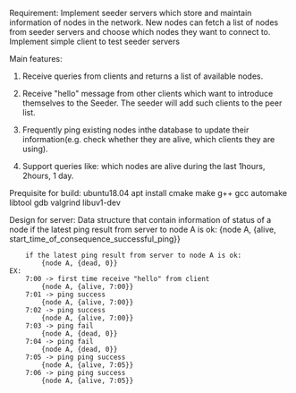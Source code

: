 Requirement:
Implement seeder servers which store and maintain information of nodes in the network. New nodes can fetch a list of nodes from seeder servers and choose which nodes they want to connect to.
Implement simple client to test seeder servers

Main features:
1. Receive queries from clients and returns a list of available nodes.

2. Receive "hello" message from other clients which want to introduce themselves to the Seeder. The seeder will add such clients to the peer list.

3. Frequently ping existing nodes inthe database to update their information(e.g. check whether they are alive, which clients they are using).

4. Support queries like: which nodes are alive during the last 1hours, 2hours, 1 day.


Prequisite for build:
    ubuntu18.04
    apt install cmake make g++ gcc automake libtool gdb valgrind libuv1-dev

Design for server:
    Data structure that contain information of status of a node
        if the latest ping result from server to node A is ok:
            {node A, {alive, start_time_of_consequence_successful_ping}}

        if the latest ping result from server to node A is ok:
            {node A, {dead, 0}}
    EX:
        7:00 -> first time receive "hello" from client
            {node A, {alive, 7:00}}
        7:01 -> ping success
            {node A, {alive, 7:00}}
        7:02 -> ping success
            {node A, {alive, 7:00}}
        7:03 -> ping fail
            {node A, {dead, 0}}
        7:04 -> ping fail
            {node A, {dead, 0}}
        7:05 -> ping ping success
            {node A, {alive, 7:05}}
        7:06 -> ping ping success
            {node A, {alive, 7:05}}
